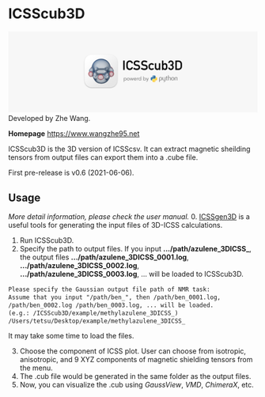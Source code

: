 # ICSScub3D
![](ICSScub3D_icon_full.png)
Developed by Zhe Wang.

**Homepage** https://www.wangzhe95.net

ICSScub3D is the 3D version of ICSScsv. It can extract magnetic sheilding tensors from output
files can export them into a .cube file.

First pre-release is v0.6 (2021-06-06).


## Usage
*More detail information, please check the user manual.*
0. [ICSSgen3D](https://github.com/wongzit/ICSSgen3D) is a useful tools for generating the input files 
of 3D-ICSS calculations.
1. Run ICSScub3D.
2. Specify the path to output files. If you input **.../path/azulene_3DICSS_**, the
output files **.../path/azulene_3DICSS_0001.log**, **.../path/azulene_3DICSS_0002.log**,
**.../path/azulene_3DICSS_0003.log**, ... will be loaded to ICSScub3D.
```
Please specify the Gaussian output file path of NMR task:
Assume that you input "/path/ben_", then /path/ben_0001.log, /path/ben_0002.log /path/ben_0003.log, ... will be loaded.
(e.g.: /ICSScub3D/example/methylazulene_3DICSS_)
/Users/tetsu/Desktop/example/methylazulene_3DICSS_  
```
It may take some time to load the files.

3. Choose the component of ICSS plot. User can choose from isotropic, anisotropic, and 9 XYZ components 
of magnetic shielding tensors from the menu.
4. The .cub file would be generated in the same folder as the output files.
5. Now, you can visualize the .cub using *GaussView*, *VMD*, *ChimeraX*, etc.
